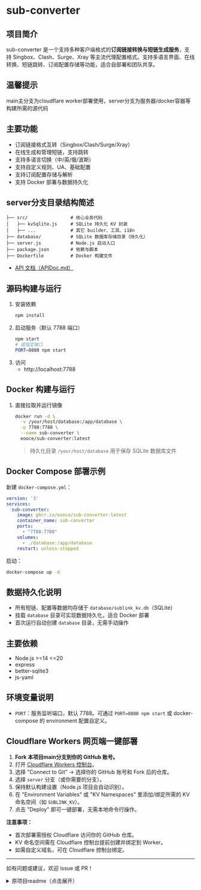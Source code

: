 # sub-converter

## 项目简介

sub-converter 是一个支持多种客户端格式的**订阅链接转换与短链生成服务**，支持 Singbox、Clash、Surge、Xray 等主流代理配置格式。支持多语言界面、在线转换、短链跳转、订阅配置存储等功能，适合自部署和团队共享。

## 温馨提示
main主分支为cloudflare worker部署使用，server分支为服务器/docker容器等构建所需的源代码

## 主要功能
- 订阅链接格式互转（Singbox/Clash/Surge/Xray）
- 在线生成和管理短链，支持跳转
- 支持多语言切换（中/英/俄/波斯）
- 支持自定义规则、UA、基础配置
- 支持订阅配置存储与解析
- 支持 Docker 部署与数据持久化

## server分支目录结构简述
```
├── src/                # 核心业务代码
│   ├── kvSqlite.js     # SQLite 持久化 KV 封装
│   ├── ...             # 其它 builder、工具、i18n
├── database/           # SQLite 数据库存储目录（持久化）
├── server.js           # Node.js 启动入口
├── package.json        # 依赖与脚本
├── Dockerfile          # Docker 构建文件
```
- [API 文档（APIDoc.md）](docs/APIDoc.md)


## 源码构建与运行

1. 安装依赖
   ```bash
   npm install
   ```
2. 启动服务（默认 7788 端口）
   ```bash
   npm start
   # 或指定端口
   PORT=8080 npm start
   ```
3. 访问
   - http://localhost:7788

## Docker 构建与运行

1. 直接拉取并运行镜像
   ```bash
   docker run -d \
     -v /your/host/database:/app/database \
     -p 7788:7788 \
     --name sub-converter \
     eooce/sub-converter:latest
   ```
   > 持久化目录 `/your/host/database` 用于保存 SQLite 数据库文件

## Docker Compose 部署示例

新建 `docker-compose.yml`：
```yaml
version: '3'
services:
  sub-converter:
    image: ghcr.io/eooce/sub-converter:latest
    container_name: sub-converter
    ports:
      - "7788:7788"
    volumes:
      - ./database:/app/database
    restart: unless-stopped
```

启动：
```bash
docker-compose up -d
```

## 数据持久化说明
- 所有短链、配置等数据均存储于 `database/sublink_kv.db`（SQLite）
- 挂载 `database` 目录可实现数据持久化，适合 Docker 部署
- 首次运行自动创建 `database` 目录，无需手动操作

## 主要依赖
- Node.js >=14 <=20
- express
- better-sqlite3
- js-yaml

## 环境变量说明

- `PORT`：服务监听端口，默认 7788。可通过 `PORT=8080 npm start` 或 docker-compose 的 environment 配置自定义。

## Cloudflare Workers 网页端一键部署

1. **Fork 本项目main分支到你的 GitHub 账号。**
2. 打开 [Cloudflare Workers 控制台](https://dash.cloudflare.com/?to=/:account/workers-and-pages/create)。
3. 选择 "Connect to Git" → 选择你的 GitHub 账号和 Fork 后的仓库。
4. 选择 `server` 分支（或你需要的分支）。
5. 保持默认构建设置（Node.js 项目会自动识别）。
6. 在 "Environment Variables" 或 "KV Namespaces" 里添加/绑定所需的 KV 命名空间（如 `SUBLINK_KV`）。
7. 点击 "Deploy" 即可一键部署，无需本地命令行操作。

**注意事项：**
- 首次部署需授权 Cloudflare 访问你的 GitHub 仓库。
- KV 命名空间需在 Cloudflare 控制台提前创建并绑定到 Worker。
- 如需自定义域名，可在 Cloudflare 控制台绑定。

---
如有问题或建议，欢迎 issue 或 PR！

<details>
<summary>原项目readme（点击展开）</summary>

<div align="center">
  <h1><b>Sublink Worker</b></h1>
  <h5><i>Best Practice for Serverless Self-Deployed Subscription Conversion Tool</i></h5>
  
  <a href="https://trendshift.io/repositories/12291" target="_blank">
    <img src="https://trendshift.io/api/badge/repositories/12291" alt="7Sageer%2Fsublink-worker | Trendshift" width="250" height="55"/>
  </a>
  
  <!-- <p>
    <a href="https://sublink-worker.sageer.me">https://sublink-worker.sageer.me</a>
  </p> -->
  <br>

  <p>
    <a href="https://dash.cloudflare.com/?to=/:account/workers-and-pages/create">
      <img src="https://deploy.workers.cloudflare.com/button" alt="Deploy to Cloudflare Workers"/>
    </a>
  </p>
  
  <p><a href="/docs/README_CN.md">中文文档</a></p>
</div>

## 🚀 Quick Start

### Quick Deployment
- Fork this project, click the `Deploy to Cloudflare` button above
- Select your repository in the `Import Repository` section (you need to link your GitHub account)
- Change the `Deploy Command` as follows, then select `Save and Deploy`
``` bash
npm run deploy
```

## ✨ Features

### Supported Protocols
- ShadowSocks
- VMess
- VLESS
- Hysteria2
- Trojan
- TUIC

### Core Features
- Support for importing Base64 http/https subscription links and various protocol sharing URLs
- Pure JavaScript + Cloudflare Worker implementation, one-click deployment, ready to use
- Support for fixed/random short link generation (based on KV)
- Light/Dark theme toggle
- Flexible API, supporting script operations
- Support for Chinese, English, and Persian languages

### Client Support
- Sing-Box
- Clash
- Xray/V2Ray

### Web Interface Features
- User-friendly operation interface
- Various predefined rule sets
- Customizable policy groups for geo-site, geo-ip, ip-cidr, and domain-suffix

## 📖 API Documentation

For detailed API documentation, please refer to [APIDoc.md](/docs/APIDoc.md)

### Main Endpoints
- `/singbox` - Generate Sing-Box configuration
- `/clash` - Generate Clash configuration
- `/xray` - Generate Xray configuration
- `/shorten` - Generate short links

## 📝 Recent Updates

### 2025-05-02

- Automatic renaming is now applied when proxies with the same name exist ([#175](https://github.com/7Sageer/sublink-worker/pull/175))
- Fixed DNS configuration for Singbox ([#174](https://github.com/7Sageer/sublink-worker/pull/174))

## 🔧 Project Structure

```
.
├── index.js                 # Main server logic, handles request routing
├── BaseConfigBuilder.js     # Build base configuration
├── SingboxConfigBuilder.js  # Build Sing-Box configuration
├── ClashConfigBuilder.js    # Build Clash configuration
├── ProxyParsers.js          # Parse URLs of various proxy protocols
├── utils.js                 # Provide various utility functions
├── htmlBuilder.js           # Generate Web interface
├── style.js                 # Generate CSS for Web interface
├── config.js                # Store configuration information
└── docs/
    ├── APIDoc.md            # API documentation
    ├── UpdateLogs.md        # Update logs
    ├── FAQ.md               # Frequently asked questions
    └── BaseConfig.md        # Basic configuration feature introduction
```

## 🤝 Contribution

Issues and Pull Requests are welcome to improve this project.

## 📄 License

This project is licensed under the MIT License - see the [LICENSE](LICENSE) file for details.

## ⚠️ Disclaimer

This project is for learning and exchange purposes only. Please do not use it for illegal purposes. All consequences resulting from the use of this project are solely the responsibility of the user and are not related to the developer.

## 💰 Sponsorship

<div align="center">
  <h3>Thanks to the following sponsors for their support of this project</h3>
<table border="0">
  <tr>
    <td>
      <a href="https://yxvm.com/" target="_blank" title="YXVM">
        <img src="https://image.779477.xyz/yxvm.png" alt="YXVM" height="60" hspace="20"/>
      </a>
    </td>
    <td>
      <a href="https://github.com/NodeSeekDev/NodeSupport" target="_blank" title="NodeSupport">
        <img src="https://image.779477.xyz/ns.png" alt="NodeSupport" height="60" hspace="20"/>
      </a>
    </td>
  </tr>
</table>
  <p><b>NodeSupport has sponsored this project, thank you for your support!</b></p>
  <p>If you would like to sponsor this project, please contact the developer <a href="https://github.com/7Sageer" style="text-decoration: none;">@7Sageer</a></p>
</div>

## ⭐ Star History

Thanks to everyone who has starred this project! 🌟

<a href="https://star-history.com/#7Sageer/sublink-worker&Date">
 <picture>
   <source media="(prefers-color-scheme: dark)" srcset="https://api.star-history.com/svg?repos=7Sageer/sublink-worker&type=Date&theme=dark" />
   <source media="(prefers-color-scheme: light)" srcset="https://api.star-history.com/svg?repos=7Sageer/sublink-worker&type=Date" />
   <img alt="Star History Chart" src="https://api.star-history.com/svg?repos=7Sageer/sublink-worker&type=Date" />
 </picture>
</a>

</details>
